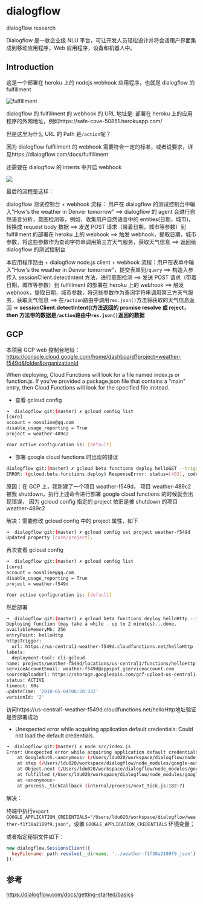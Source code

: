 # dialogflow

dialogflow research

Dialogflow 是一款企业级 NLU 平台，可让开发人员轻松设计并将会话用户界面集成到移动应用程序，Web 应用程序，设备和机器人中。

## Introduction

这是一个部署在 heroku 上的 nodejs webhook 应用程序，也就是 dialogflow 的 fulfillment

![fulfillment](https://ws2.sinaimg.cn/large/006tKfTcgy1fqzlmeah6wj31kw0tvgp7.jpg)

dialogflow 的 fulfillment 的 webhook 的 URL 地址是: 部署在 heroku 上的应用程序的外网地址，例如https://safe-cove-50851.herokuapp.com/

但是这里为什么 URL 的 Path 是`/action`呢？

因为 dialogflow fulfillment 的 webhook 需要符合一定的标准，或者说要求，详见https://dialogflow.com/docs/fulfillment

还需要在 dialogflow 的 intents 中开启 webhook

![](https://ws2.sinaimg.cn/large/006tKfTcgy1fqzl8d2ijaj31kw0tvadn.jpg)

最后的流程是这样：

dialogflow 测试控制台 + webhook 流程： 用户在 dialogflow 的测试控制台中输入"How's the weather in Denver tomorrow" ==> dialogflow 的 agent 会进行自然语言分析，意图检测等，例如，收集用户自然语言中的 entities(日期，城市)，转换成 request body 数据 ==> 发送 POST 请求（带着日期，城市等参数）到 fulfillment 的部署在 heroku 上的 webhook ==> 触发 webhook，提取日期，城市参数，将这些参数作为查询字符串调用第三方天气服务，获取天气信息 ==> 返回给 dialogflow 的测试控制台

本应用程序路由 + dialogflow node.js client + webhook 流程：用户在表单中输入"How's the weather in Denver tomorrow"，提交表单到`/query` ==> 构造入参传入 sessionClient.detectIntent 方法，进行意图检测 ==> 发送 POST 请求（带着日期，城市等参数）到 fulfillment 的部署在 heroku 上的 webhook ==> 触发 webhook，提取日期，城市参数，将这些参数作为查询字符串调用第三方天气服务，获取天气信息 ==> 在`/action`路由中调用`res.json()`方法将获取的天气信息返回 => **sessionClient.detectIntent()方法返回的 promise resolve 或 reject，then 方法带的数据是`/action`路由中`res.json()`返回的数据**

## GCP

本项目 GCP web 控制台地址： https://console.cloud.google.com/home/dashboard?project=weather-f549d&folder&organizationId

When deploying, Cloud Functions will look for a file named index.js or function.js. If you've provided a package.json file that contains a "main" entry, then Cloud Functions will look for the specified file instead.

* 查看 gcloud config

```bash
➜  dialogflow git:(master) ✗ gcloud config list
[core]
account = novaline@qq.com
disable_usage_reporting = True
project = weather-489c2

Your active configuration is: [default]
```

* 部署 google cloud functions 时出现的错误

```bash
dialogflow git:(master) ✗ gcloud beta functions deploy helloGET --trigger-http
ERROR: (gcloud.beta.functions.deploy) ResponseError: status=[403], code=[Forbidden], message=[Permission denied on resource project weather-489c2.]
```

原因：在 GCP 上，我新建了一个项目 weather-f549d， 项目 weather-489c2 被我 shutdown，执行上述命令进行部署 google cloud functions 的时候就会出现错误， 因为 gcloud config 指定的 project 依旧是被 shutdown 的项目 weather-489c2

解决：需要修改 gcloud config 中的 project 属性，如下

```bash
➜  dialogflow git:(master) ✗ gcloud config set project weather-f549d
Updated property [core/project].
```

再次查看 gcloud config

```bash
➜  dialogflow git:(master) ✗ gcloud config list
[core]
account = novaline@qq.com
disable_usage_reporting = True
project = weather-f549d

Your active configuration is: [default]
```

然后部署

```bash
➜  dialogflow git:(master) ✗ gcloud beta functions deploy helloHttp --trigger-http
Deploying function (may take a while - up to 2 minutes)...done.
availableMemoryMb: 256
entryPoint: helloHttp
httpsTrigger:
  url: https://us-central1-weather-f549d.cloudfunctions.net/helloHttp
labels:
  deployment-tool: cli-gcloud
name: projects/weather-f549d/locations/us-central1/functions/helloHttp
serviceAccountEmail: weather-f549d@appspot.gserviceaccount.com
sourceUploadUrl: https://storage.googleapis.com/gcf-upload-us-central1-9246fd29-60f1-4b91-86a3-5834db85e1b1/f1f46858-9fe8-45b6-b473-841d2da8ef97.zip?GoogleAccessId=931752480490@cloudservices.gserviceaccount.com&Expires=1525417110&Signature=PAQyzKIPWbXqCIq0Wqv70PUJCl4S4THF3C9agUZHSNOu2JRrN8TJasIQQ%2Bd2iQ7zDQT1iI%2B1%2F7fbsKno1jdy4Pw31mwEoWI964bZ4A6DyIAIFmhtY97mA%2BTdF2R9%2BZFpFPbwY8XD9T1ySCWgGLrTpE3cvegcU3tfjd5O6FZ%2FJb0QS2ir%2F75JnDBm05lhRBgXAv37mjV6HKNMqquvhOVtLtHC1MdAgU3DN1Zg6jrbIlyNjvD4%2BjizCQCj2mIUleseIkj65HqFMvkO9pvE7zPbxnEJn7s%2BU2PTHOIr86y0tgOnbkLlzDYKAOUuKYacbjssLld%2BS1fUHXfV%2FnTxZCf1Ig%3D%3D
status: ACTIVE
timeout: 60s
updateTime: '2018-05-04T06:28:33Z'
versionId: '2'
```

访问https://us-central1-weather-f549d.cloudfunctions.net/helloHttp地址验证是否部署成功

* Unexpected error while acquiring application default credentials: Could not load the default credentials.

```bash
➜  dialogflow git:(master) ✗ node src/index.js
Error: Unexpected error while acquiring application default credentials: Could not load the default credentials. Browse to https://developers.google.com/accounts/docs/application-default-credentials for more information.
    at GoogleAuth.<anonymous> (/Users/ldu020/workspace/dialogflow/node_modules/google-auth-library/build/src/auth/googleauth.js:235:31)
    at step (/Users/ldu020/workspace/dialogflow/node_modules/google-auth-library/build/src/auth/googleauth.js:47:23)
    at Object.next (/Users/ldu020/workspace/dialogflow/node_modules/google-auth-library/build/src/auth/googleauth.js:28:53)
    at fulfilled (/Users/ldu020/workspace/dialogflow/node_modules/google-auth-library/build/src/auth/googleauth.js:19:58)
    at <anonymous>
    at process._tickCallback (internal/process/next_tick.js:182:7)
```

解决：

终端中执行`export GOOGLE_APPLICATION_CREDENTIALS="/Users/ldu020/workspace/dialogflow/weather-f1f38a2189f9.json"`，设置 `GOOGLE_APPLICATION_CREDENTIALS` 环境变量；

或者指定秘钥文件如下：

```js
new dialogflow.SessionsClient({
  keyFilename: path.resolve(__dirname, '../weather-f1f38a2189f9.json')
});
```

## 参考

https://dialogflow.com/docs/getting-started/basics
